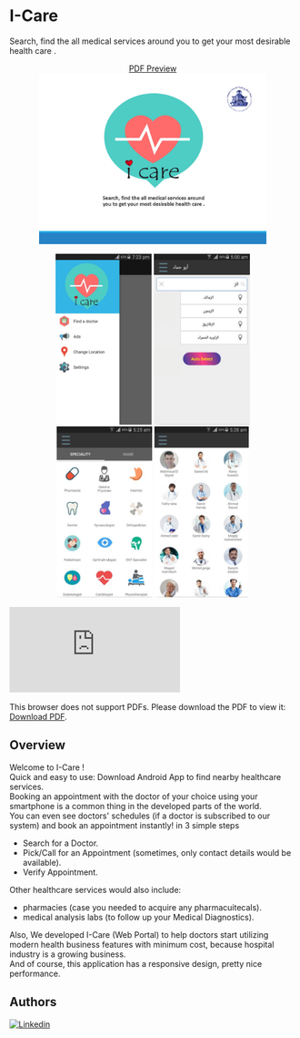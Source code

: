# I-Care
Search, find the all medical services around you to get your most desirable health care .
<p align="center">
  <a href="screenshots/end.pdf" class="image fit">PDF Preview</br><img src="screenshots/1.jpg" alt="" height="300"></a>
</p>
<p align="center">
  <img src="screenshots/2.jpg" height="300"/>
  <img src="screenshots/3.jpg" height="300"/>
  <img src="screenshots/5.jpg" height="300"/>
  <img src="screenshots/4.jpg" height="300"/>
</p>

<object data="https://github.com/ZaTribune/I-Care-Public/tree/master/screenshots/end.pdf" type="application/pdf" width="700px" height="700px">
    <embed src="https://github.com/ZaTribune/I-Care-Public/tree/master/screenshots/end.pdf">
<p>This browser does not support PDFs. Please download the PDF to view it: <a href="https://github.com/ZaTribune/I-Care-Public/tree/master/screenshots/end.pdf">Download PDF</a>.</p>
    </embed>
</object>


## Overview  
Welcome to I-Care !  
Quick and easy to use: Download Android App to find nearby healthcare services.  
Booking an appointment with the doctor of your choice using your smartphone
is a common thing in the developed parts of the world.  
You can even see doctors' schedules (if a doctor is subscribed to our system) and book an appointment instantly! in 3 simple steps
- Search for a Doctor.  
- Pick/Call for an Appointment (sometimes, only contact details would be available).  
- Verify Appointment.  

Other healthcare services would also include:
- pharmacies (case you needed to acquire any pharmacuitecals).  
- medical analysis labs (to follow up your Medical Diagnostics).  

Also, We developed I-Care (Web Portal) to help doctors start utilizing modern health business features with minimum
cost, because hospital industry is a growing business.  
And of course, this application has a responsive design, pretty nice performance.  

## Authors  
[![Linkedin](https://img.shields.io/badge/LinkedIn-0077B5?style=for-the-badge&logo=linkedin&logoColor=white&label=Muhammad%20Ali)](https://linkedin.com/in/zatribune) 


